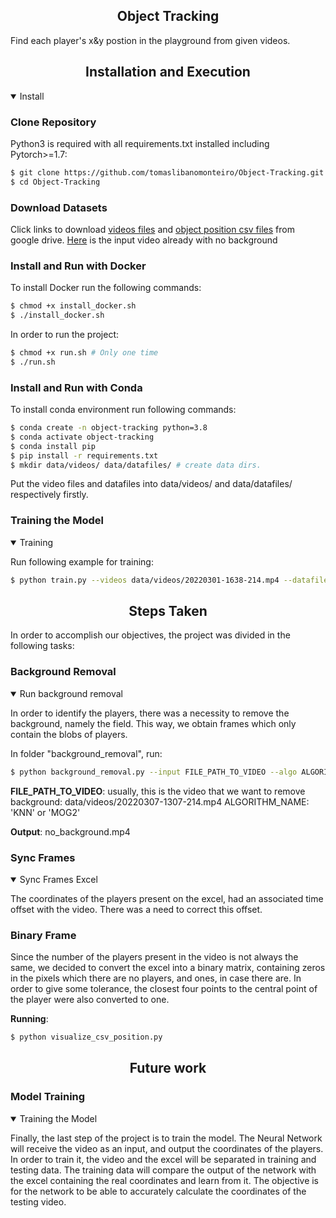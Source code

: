 ## <div align="center">Object Tracking</div>

Find each player's x&y postion in the playground from given videos.

## <div align="center">Installation and Execution</div>

<details open>
<summary>Install</summary>
  
### Clone Repository

Python3 is required with all requirements.txt installed including Pytorch>=1.7:

```bash
$ git clone https://github.com/tomaslibanomonteiro/Object-Tracking.git
$ cd Object-Tracking
```

### Download Datasets

<!-- <details open> -->
<!-- <summary>Datasets</summary> -->

Click links to download [videos files](https://drive.google.com/file/d/1OrTUqcDlupKqz20r5teMnfLvFnvhVqgP/view?usp=sharing) and [object position csv files](https://drive.google.com/file/d/1onGxXwf2NFWHsZsSpvAMHjWAlqfKKUKJ/view?usp=sharing) from google drive.
[Here](https://drive.google.com/file/d/152wThRrr2ujar-yxuPtvFmnr6C8P5Y0V/view?usp=sharing) is the input video already with no background

<!-- </details> -->

<!-- <div align="center">Install and Run with Docker</div> -->

### Install and Run with Docker

To install Docker run the following commands:

```bash
$ chmod +x install_docker.sh
$ ./install_docker.sh
```

In order to run the project:

```bash
$ chmod +x run.sh # Only one time
$ ./run.sh
```

<!-- <div align="center">Install and Run with Conda </div> -->

### Install and Run with Conda

To install conda environment run following commands:

```bash
$ conda create -n object-tracking python=3.8
$ conda activate object-tracking
$ conda install pip
$ pip install -r requirements.txt
$ mkdir data/videos/ data/datafiles/ # create data dirs.
```

Put the video files and datafiles into data/videos/ and data/datafiles/ respectively firstly.

</details>

### Training the Model

<details open>
<summary>Training</summary>

Run following example for training:

```bash
$ python train.py --videos data/videos/20220301-1638-214.mp4 --datafiles data/datafiles/2022-03-01_17-38_positions.csv
```

</details>

## <div align="center">Steps Taken </div>

In order to accomplish our objectives, the project was divided in the following tasks:

### Background Removal

<details open>
<summary>Run background removal</summary>

In order to identify the players, there was a necessity to remove the background, namely the field. This way, we obtain frames which only contain the blobs of players.

In folder "background_removal", run:

```bash
$ python background_removal.py --input FILE_PATH_TO_VIDEO --algo ALGORITHM_NAME
```

**FILE_PATH_TO_VIDEO**: usually, this is the video that we want to remove background: data/videos/20220307-1307-214.mp4
ALGORITHM_NAME: 'KNN' or 'MOG2'

**Output**: no_background.mp4

<!-- In the code, you can change some options regarding the background removal process -->

</details>

### Sync Frames

<details open>
<summary>Sync Frames Excel</summary>

The coordinates of the players present on the excel, had an associated time offset with the video. There was a need to correct this offset.
  
</details>

### Binary Frame

Since the number of the players present in the video is not always the same, we decided to convert the excel into a binary matrix, containing zeros in the pixels which there are no players, and ones, in case there are.
In order to give some tolerance, the closest four points to the central point of the player were also converted to one.

**Running**:

```bash
$ python visualize_csv_position.py
```

## <div align="center">Future work </div>

### Model Training

<details open>
<summary>Training the Model</summary>

Finally, the last step of the project is to train the model.
The Neural Network will receive the video as an input, and output the coordinates of the players. 
In order to train it, the video and the excel will be separated in training and testing data.
The training data will compare the output of the network with the excel containing the real coordinates and learn from it.
The objective is for the network to be able to accurately calculate the coordinates of the testing video.
  
</details>

<!-- <details open>
<summary>Report Bug</summary>
1. Can not load simple csv file.
</details> -->
